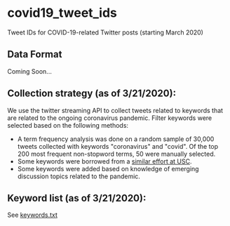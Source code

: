 # covid19_tweet_ids
Tweet IDs for COVID-19-related Twitter posts (starting March 2020)

## Data Format
Coming Soon...

## Collection strategy (as of 3/21/2020):
We use the twitter streaming API to collect tweets related to keywords that are related to the ongoing coronavirus pandemic.
Filter keywords were selected based on the following methods:
- A term frequency analysis was done on a random sample of 30,000 tweets collected with keywords "coronavirus" and "covid". Of the top 200 most frequent non-stopword terms, 50 were manually selected.
- Some keywords were borrowed from a [similar effort at USC](https://arxiv.org/abs/2003.07372).
- Some keywords were added based on knowledge of emerging discussion topics related to the pandemic.

## Keyword list (as of 3/21/2020):
See [keywords.txt](keywords.txt)